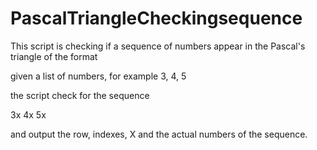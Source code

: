 # PascalTriangleCheckingsequence
This script is checking if a sequence of numbers appear in the Pascal's triangle of the format

given a list of numbers, for example 3, 4, 5

the script check for the sequence
  
  3x 4x 5x
  
and output the row, indexes, X and the actual numbers of the sequence.
